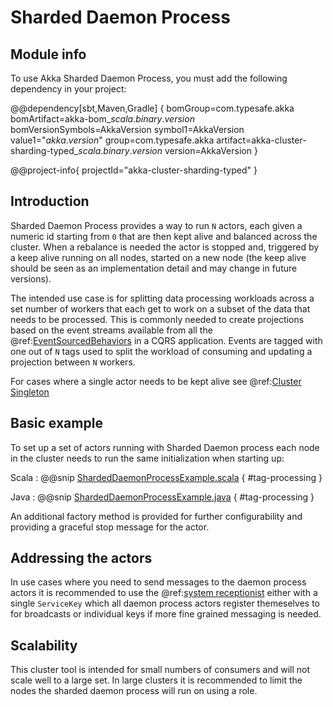 # Sharded Daemon Process

## Module info

To use Akka Sharded Daemon Process, you must add the following dependency in your project:

@@dependency[sbt,Maven,Gradle] {
  bomGroup=com.typesafe.akka bomArtifact=akka-bom_$scala.binary.version$ bomVersionSymbols=AkkaVersion
  symbol1=AkkaVersion
  value1="$akka.version$"
  group=com.typesafe.akka
  artifact=akka-cluster-sharding-typed_$scala.binary.version$
  version=AkkaVersion
}

@@project-info{ projectId="akka-cluster-sharding-typed" }

## Introduction

Sharded Daemon Process provides a way to run `N` actors, each given a numeric id starting from `0` that are then kept alive
and balanced across the cluster. When a rebalance is needed the actor is stopped and, triggered by a keep alive running on 
all nodes, started on a new node (the keep alive should be seen as an implementation detail and may change in future versions).

The intended use case is for splitting data processing workloads across a set number of workers that each get to work on a subset
of the data that needs to be processed. This is commonly needed to create projections based on the event streams available
from all the @ref:[EventSourcedBehaviors](persistence.md) in a CQRS application. Events are tagged with one out of `N` tags
used to split the workload of consuming and updating a projection between `N` workers.

For cases where a single actor needs to be kept alive see @ref:[Cluster Singleton](cluster-singleton.md)

## Basic example

To set up a set of actors running with Sharded Daemon process each node in the cluster needs to run the same initialization
when starting up:

Scala
:  @@snip [ShardedDaemonProcessExample.scala](/akka-cluster-sharding-typed/src/test/scala/org/apache/pekko/cluster/sharding/typed/scaladsl/ShardedDaemonProcessSpec.scala) { #tag-processing }

Java
:  @@snip [ShardedDaemonProcessExample.java](/akka-cluster-sharding-typed/src/test/java/org/apache/pekko/cluster/sharding/typed/javadsl/ShardedDaemonProcessCompileOnlyTest.java) { #tag-processing }

An additional factory method is provided for further configurability and providing a graceful stop message for the actor.

## Addressing the actors

In use cases where you need to send messages to the daemon process actors it is recommended to use the @ref:[system receptionist](actor-discovery.md)
either with a single `ServiceKey` which all daemon process actors register themeselves to for broadcasts or individual keys if more fine grained messaging is needed.

## Scalability  

This cluster tool is intended for small numbers of consumers and will not scale well to a large set. In large clusters 
it is recommended to limit the nodes the sharded daemon process will run on using a role.

